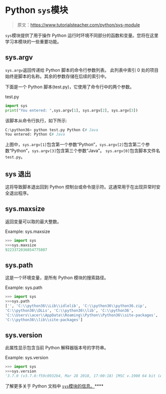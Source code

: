 # Python `sys`模块

> 原文：<https://www.tutorialsteacher.com/python/sys-module>

`sys`模块提供了用于操作 Python 运行时环境不同部分的函数和变量。您将在这里学习本模块的一些重要功能。

## sys.argv

`sys.argv`返回传递给 Python 脚本的命令行参数列表。 此列表中索引 0 处的项目始终是脚本的名称。其余的参数存储在后续的索引中。

下面是一个 Python 脚本(test.py)，它使用了命令行中的两个参数。

test.py 

```py
import sys
print("You entered: ",sys.argv[1], sys.argv[2], sys.argv[3]) 
```

该脚本从命令行执行，如下所示:

```py
C:\python36> python test.py Python C# Java
You entered: Python C# Java
```

上图中，`sys.argv[1]`包含第一个参数“Python”，`sys.argv[2]`包含第二个参数“Python”，`sys.argv[3]`包含第三个参数“Java”。 `sys.argv[0]`包含脚本文件名`test.py`。

## sys 退出

这将导致脚本退出回到 Python 控制台或命令提示符。这通常用于在出现异常时安全退出程序。

## sys.maxsize

返回变量可以取的最大整数。

Example: sys.maxsize 

```py
>>> import sys
>>>sys.maxsize
9223372036854775807 
```

## sys.path

这是一个环境变量，是所有 Python 模块的搜索路径。

Example: sys.path 

```py
>>> import sys
>>>sys.path
['', 'C:\\python36\\Lib\\idlelib', 'C:\\python36\\python36.zip', 
'C:\\python36\\DLLs', 'C:\\python36\\lib', 'C:\\python36',
'C:\\Users\\acer\\AppData\\Roaming\\Python\\Python36\\site-packages', 
'C:\\python36\\lib\\site-packages'] 
```

## sys.version

此属性显示包含当前 Python 解释器版本号的字符串。

Example: sys.version 

```py
>>> import sys
>>>sys.version
'3.7.0 (v3.7.0:f59c0932b4, Mar 28 2018, 17:00:18) [MSC v.1900 64 bit (AMD64)]' 
```

了解更多关于 Python 文档中 [`sys`模块的信息。](https://docs.python.org/3/library/sys.html)****